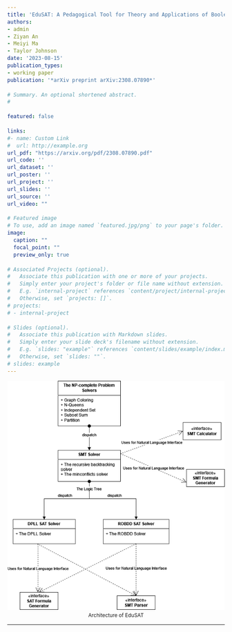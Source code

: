 ```yaml
---
title: 'EduSAT: A Pedagogical Tool for Theory and Applications of Boolean Satisfiability'
authors:
- admin
- Ziyan An
- Meiyi Ma
- Taylor Johnson
date: '2023-08-15'
publication_types:
- working paper
publication: '*arXiv preprint arXiv:2308.07890*'

# Summary. An optional shortened abstract.
# 

featured: false

links:
#- name: Custom Link
#  url: http://example.org
url_pdf: "https://arxiv.org/pdf/2308.07890.pdf"
url_code: ''
url_dataset: ''
url_poster: ''
url_project: ''
url_slides: ''
url_source: ''
url_video: ""

# Featured image
# To use, add an image named `featured.jpg/png` to your page's folder. 
image:
  caption: ""
  focal_point: ""
  preview_only: true

# Associated Projects (optional).
#   Associate this publication with one or more of your projects.
#   Simply enter your project's folder or file name without extension.
#   E.g. `internal-project` references `content/project/internal-project/index.md`.
#   Otherwise, set `projects: []`.
# projects:
# - internal-project

# Slides (optional).
#   Associate this publication with Markdown slides.
#   Simply enter your slide deck's filename without extension.
#   E.g. `slides: "example"` references `content/slides/example/index.md`.
#   Otherwise, set `slides: ""`.
# slides: example
---
```



<center>

![MKCT_workflow](featured.png)
<small>Architecture of EduSAT</small>

</center>

---
